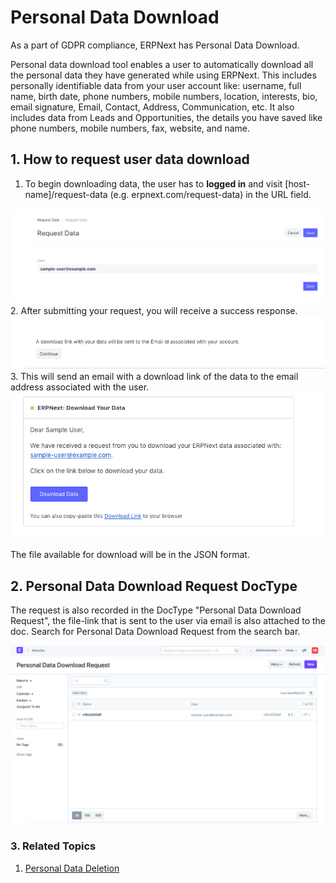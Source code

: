 
# Personal Data Download


As a part of GDPR compliance, ERPNext has Personal Data Download.


Personal data download tool enables a user to automatically download all the personal data they have generated while using ERPNext. This includes personally identifiable data from your user account like: username, full name, birth date, phone numbers, mobile numbers, location, interests, bio, email signature, Email, Contact, Address, Communication, etc. It also includes data from Leads and Opportunities, the details you have saved like phone numbers, mobile numbers, fax, website, and name.


## 1. How to request user data download


1. To begin downloading data, the user has to **logged in** and visit [host-name]/request-data (e.g. erpnext.com/request-data) in the URL field.


![Request Data](/files/request-data-webform.png)
2. After submitting your request, you will receive a success response.
![Request Data](/files/download-request-succes.png)
3. This will send an email with a download link of the data to the email address associated with the user.
![Download Data Email](/files/download-data-email.png)


The file available for download will be in the JSON format.


## 2. Personal Data Download Request DocType


The request is also recorded in the DocType "Personal Data Download Request", the file-link that is sent to the user via email is also attached to the doc. Search for Personal Data Download Request from the search bar.


![Personal Data Download Request Doctype](/files/personal-data-download-request-doctype.png)


### 3. Related Topics


1. [Personal Data Deletion](/docs/en/setting-up/personal-data-deletion)


